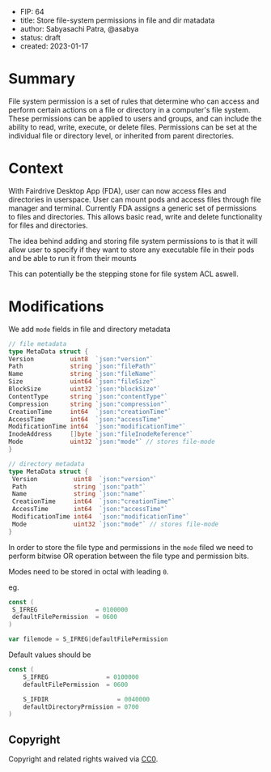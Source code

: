- FIP: 64
- title: Store file-system permissions in file and dir matadata
- author: Sabyasachi Patra, @asabya
- status: draft
- created: 2023-01-17

# Summary
File system permission is a set of rules that determine who can access and perform certain actions on a file or directory in a computer's file system. These permissions can be applied to users and groups, and can include the ability to read, write, execute, or delete files.
Permissions can be set at the individual file or directory level, or inherited from parent directories.

# Context
With Fairdrive Desktop App (FDA), user can now access files and directories in userspace.
User can mount pods and access files through file manager and terminal. Currently FDA assigns a generic set of permissions to files and directories. This allows basic read, write and delete functionality for files and directories.

The idea behind adding and storing file system permissions to is that it will allow user to specify if they want to store any executable file in their pods and be able to run it from their mounts

This can potentially be the stepping stone for file system ACL aswell.

# Modifications
We add `mode` fields in file and directory metadata

```go
// file metadata
type MetaData struct {
Version          uint8  `json:"version"`
Path             string `json:"filePath"`
Name             string `json:"fileName"`
Size             uint64 `json:"fileSize"`
BlockSize        uint32 `json:"blockSize"`
ContentType      string `json:"contentType"`
Compression      string `json:"compression"`
CreationTime     int64  `json:"creationTime"`
AccessTime       int64  `json:"accessTime"`
ModificationTime int64  `json:"modificationTime"`
InodeAddress     []byte `json:"fileInodeReference"`
Mode             uint32 `json:"mode"` // stores file-mode
}
```

```go
// directory metadata
type MetaData struct {
 Version          uint8  `json:"version"`
 Path             string `json:"path"`
 Name             string `json:"name"`
 CreationTime     int64  `json:"creationTime"`
 AccessTime       int64  `json:"accessTime"`
 ModificationTime int64  `json:"modificationTime"`
 Mode             uint32 `json:"mode"` // stores file-mode
}
```

In order to store the file type and permissions in the `mode` filed we need to perform bitwise OR operation
between the file type and permission bits.

Modes need to be stored in octal with leading `0`.

eg.
```go
const (
 S_IFREG                = 0100000
 defaultFilePermission  = 0600
)

var filemode = S_IFREG|defaultFilePermission
```

Default values should be
```go
const (
    S_IFREG                = 0100000
    defaultFilePermission  = 0600

    S_IFDIR                   = 0040000
    defaultDirectoryPrmission = 0700
)
```

## Copyright
Copyright and related rights waived via [CC0](https://creativecommons.org/publicdomain/zero/1.0/).